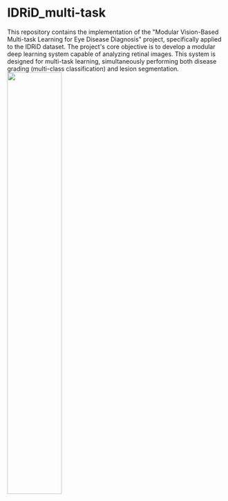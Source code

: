 # IDRiD_multi-task
This repository contains the implementation of the "Modular Vision-Based Multi-task Learning for Eye Disease Diagnosis" project, specifically applied to the IDRiD dataset. The project's core objective is to develop a modular deep learning system capable of analyzing retinal images. This system is designed for multi-task learning, simultaneously performing both disease grading (multi-class classification) and lesion segmentation.
<img src="https://github.com/user-attachments/assets/2e6e68e9-672e-48f3-8a10-84887aed44f2" width=50% height=50%>

